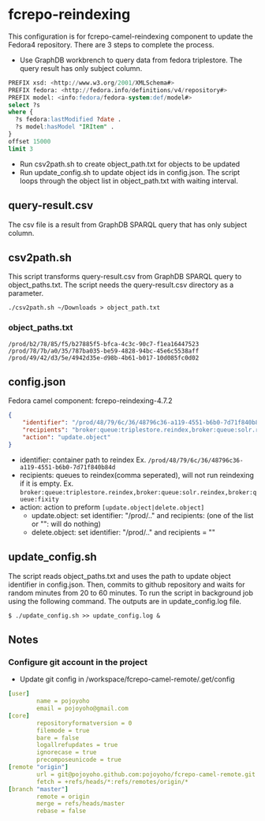 # fcrepo-reindexing
This configuration is for fcrepo-camel-reindexing component to update the Fedora4 repository. There are 3 steps to complete the process.
- Use GraphDB workbrench to query data from fedora triplestore. The query result has only subject column.
```sql
PREFIX xsd: <http://www.w3.org/2001/XMLSchema#>
PREFIX fedora: <http://fedora.info/definitions/v4/repository#>
PREFIX model: <info:fedora/fedora-system:def/model#>
select ?s 
where {
  ?s fedora:lastModified ?date .
  ?s model:hasModel "IRItem" .
}
offset 15000
limit 3
```
- Run csv2path.sh to create object_path.txt for objects to be updated
- Run update_config.sh to update object ids in config.json. The script loops through the object list in object_path.txt with waiting interval.

## query-result.csv
The csv file is a result from GraphDB SPARQL query that has only subject column. 

## csv2path.sh
This script transforms query-result.csv from GraphDB SPARQL query to object_paths.txt. The script needs the query-result.csv directory as a parameter.
```shell
./csv2path.sh ~/Downloads > object_path.txt
```

### object_paths.txt
```shell
/prod/b2/78/85/f5/b27885f5-bfca-4c3c-90c7-f1ea16447523
/prod/78/7b/a0/35/787ba035-be59-4828-94bc-45e6c5538aff
/prod/49/42/d3/5e/4942d35e-d98b-4b61-b017-10d085fc0d02
```

## config.json
Fedora camel component: fcrepo-reindexing-4.7.2
```json
{
    "identifier": "/prod/48/79/6c/36/48796c36-a119-4551-b6b0-7d71f840b84d",
    "recipients": "broker:queue:triplestore.reindex,broker:queue:solr.reindex,broker:queue:fixity",
    "action": "update.object"
}
```
- identifier: container path to reindex Ex. ```/prod/48/79/6c/36/48796c36-a119-4551-b6b0-7d71f840b84d```
- recipients: queues to reindex(comma seperated), will not run reindexing if it is empty. 
  Ex. ```broker:queue:triplestore.reindex,broker:queue:solr.reindex,broker:queue:fixity```
- action: action to preform ```[update.object|delete.object]```
  - update.object: set identifier: "/prod/.." and recipients: (one of the list or "": will do nothing)
  - delete.object: set identifier: "/prod/.." and recipients = ""

## update_config.sh

The script reads object_paths.txt and uses the path to update object identifier in config.json. 
Then, commits to github repository and waits for random minutes from 20 to 60 minutes. To run the script
in background job using the following command. The outputs are in update_config.log file.

```shell
$ ./update_config.sh >> update_config.log &
```

## Notes

### Configure git account in the project
- Update git config in /workspace/fcrepo-camel-remote/.get/config

```yml
[user]
        name = pojoyoho
        email = pojoyoho@gmail.com
[core]
        repositoryformatversion = 0
        filemode = true
        bare = false
        logallrefupdates = true
        ignorecase = true
        precomposeunicode = true
[remote "origin"]
        url = git@pojoyoho.github.com:pojoyoho/fcrepo-camel-remote.git
        fetch = +refs/heads/*:refs/remotes/origin/*
[branch "master"]
        remote = origin
        merge = refs/heads/master
        rebase = false
```